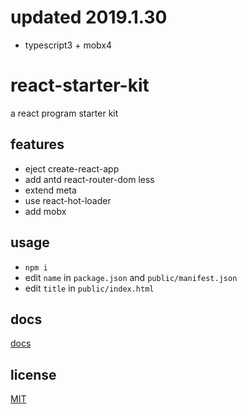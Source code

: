 # updated 2019.1.30
* typescript3 + mobx4

# react-starter-kit
a react program starter kit

## features
* eject create-react-app
* add antd react-router-dom less
* extend meta
* use react-hot-loader
* add mobx

## usage
* `npm i`
* edit `name` in `package.json` and `public/manifest.json`
* edit `title` in `public/index.html`

## docs
[docs](./docs/README.md)

## license
[MIT](./LICENSE)